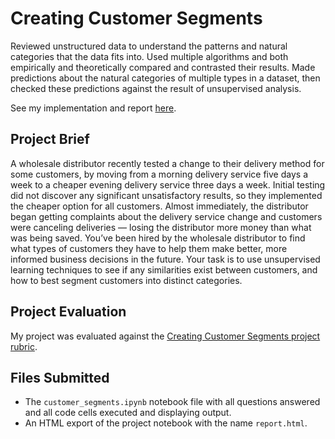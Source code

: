 # Creating Customer Segments

Reviewed unstructured data to understand the patterns and natural categories that the data fits into. Used multiple algorithms and both empirically and theoretically compared and contrasted their results. Made predictions about the natural categories of multiple types in a dataset, then checked these predictions against the result of unsupervised analysis.

See my implementation and report [here](https://github.com/robertyoung2/Creating-Customer-Segments/blob/master/customer_segments.ipynb).

## Project Brief

A wholesale distributor recently tested a change to their delivery method for some customers, by moving from a morning delivery service five days a week to a cheaper evening delivery service three days a week. Initial testing did not discover any significant unsatisfactory results, so they implemented the cheaper option for all customers. Almost immediately, the distributor began getting complaints about the delivery service change and customers were canceling deliveries — losing the distributor more money than what was being saved. You’ve been hired by the wholesale distributor to find what types of customers they have to help them make better, more informed business decisions in the future. Your task is to use unsupervised learning techniques to see if any similarities exist between customers, and how to best segment customers into distinct categories.

## Project Evaluation

My project was evaluated against the [Creating Customer Segments project rubric](https://github.com/robertyoung2/Creating-Customer-Segments/blob/master/Creating%20Customer%20Segments%20project%20rubric.pdf). 

## Files Submitted 

- The `customer_segments.ipynb` notebook file with all questions answered and all code cells executed and displaying output.
- An HTML export of the project notebook with the name `report.html`.
